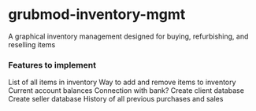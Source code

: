 # grubmod-inventory-mgmt
A graphical inventory management designed for buying, refurbishing, and reselling items 

### Features to implement
List of all items in inventory
Way to add and remove items to inventory
Current account balances
Connection with bank?
Create client database
Create seller database
History of all previous purchases and sales

